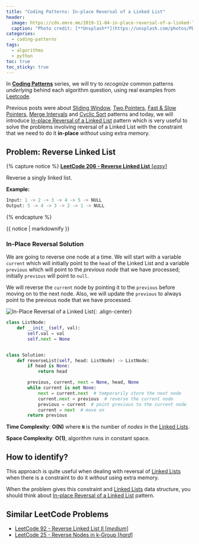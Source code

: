 ```yaml
---
title: "Coding Patterns: In-place Reversal of a Linked List"
header:
  image: https://cdn.emre.me/2019-11-04-in-place-reversal-of-a-linked-list-header-image.jpg
  caption: "Photo credit: [**Unsplash**](https://unsplash.com/photos/PDxYfXVlK2M)"
categories:
  - coding-patterns
tags:
  - algorithms
  - python
toc: true
toc_sticky: true
---
```


In **[Coding Patterns](https://emre.me/categories/#coding-patterns)** series, we will try to *recognize* common patterns *underlying* behind each algorithm question, using real examples from [Leetcode](https://leetcode.com/).

Previous posts were about [Sliding Window](https://emre.me/coding-patterns/sliding-window/), [Two Pointers](https://emre.me/coding-patterns/two-pointers/), [Fast & Slow Pointers](https://emre.me/coding-patterns/fast-slow-pointers/), [Merge Intervals](https://emre.me/coding-patterns/merge-intervals/) and [Cyclic Sort](https://emre.me/coding-patterns/cyclic-sort/) patterns and today, we will introduce [In-place Reversal of a Linked List](https://emre.me/coding-patterns/in-place-reversal-of-a-linked-list/) pattern which is very useful to solve the problems involving reversal of a Linked List with the constraint that we need to do it **in-place** *without* using extra memory.

## Problem: Reverse Linked List ##
{% capture notice %}
[**LeetCode 206 - Reverse Linked List** [*easy*]](https://leetcode.com/problems/reverse-linked-list/)

Reverse a singly linked list.

**Example:**

```python
Input: 1 -> 2 -> 3 -> 4 -> 5 -> NULL
Output: 5 -> 4 -> 3 -> 2 -> 1 -> NULL
```

{% endcapture %}

<div class="notice--info">
  {{ notice | markdownify }}
</div>

### In-Place Reversal Solution ###

We are going to reverse one node at a time. We will start with a variable `current` which will initially point to the `head` of the Linked List and a variable `previous` which will point to the *previous node* that we have processed; initially `previous` will point to `null`.

We will reverse the `current` node by pointing it to the `previous` before moving on to the next node. Also, we will update the `previous` to always point to the previous node that we have processed.

![In-Place Reversal of a Linked List](https://cdn.emre.me/2019-11-04-in-place-reversal.gif){: .align-center}

```python
class ListNode:
    def __init__(self, val):
        self.val = val
        self.next = None


class Solution:
    def reverseList(self, head: ListNode) -> ListNode:
        if head is None:
            return head

        previous, current, next = None, head, None
        while current is not None:
            next = current.next  # temporarily store the next node
            current.next = previous  # reverse the current node
            previous = current  # point previous to the current node
            current = next  # move on
        return previous
```
**Time Complexity**: **O(N)** where **`N`** is the number of *nodes* in the [Linked Lists](https://emre.me/data-structures/linked-lists/).

**Space Complexity**: **O(1)**, algorithm runs in constant space.

## How to identify? ##

This approach is quite useful when dealing with reversal of [Linked Lists](https://emre.me/data-structures/linked-lists/) when there is a constraint to do it *without* using extra memory.

When the problem gives this constraint and [Linked Lists](https://emre.me/data-structures/linked-lists/) data structure, you should think about [In-place Reversal of a Linked List](https://emre.me/coding-patterns/in-place-reversal-of-a-linked-list/) pattern.

## Similar LeetCode Problems ##
* [LeetCode 92 - Reverse Linked List II [*medium*]](https://leetcode.com/problems/reverse-linked-list-ii/)
* [LeetCode 25 - Reverse Nodes in k-Group [*hard*]](https://leetcode.com/problems/reverse-nodes-in-k-group/)

